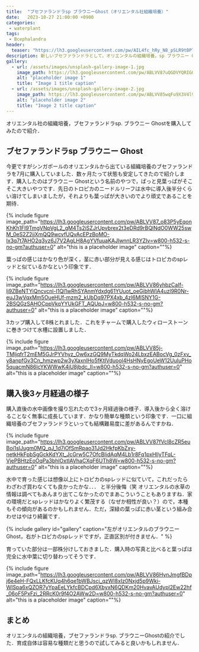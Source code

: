 ```yaml
---
title:  "ブセファランドラsp ブラウニーGhost（オリエンタル社組織培養）"
date:   2023-10-27 21:00:00 +0900
categories: 
 - waterplant
tags:
 - Bcephalandra
header:
  teaser: "https://lh3.googleusercontent.com/pw/AIL4fc_hRy_N8_pSLR9tBPl4nOP2kVRDiuGIk7oQa0Z3cWi-PMWJxQQvSf_D_XSeliYj6R2S6rXcvayusZWvXoTOUDx573J-CqytwHOtsVfPlxnE3FFfong"
description: 新しいブセファランドラとして，オリエンタルの組織培養，sp ブラウニー Ghostを購入していて，約3ヶ月たったので購入時と現在の様子を紹介します．
gallery:
  - url: /assets/images/unsplash-gallery-image-1.jpg
    image_path: https://lh3.googleusercontent.com/pw/ABLVV87uQGDVYQRIGOqHRql1IN8DnArCKnlU3T-ZhJzUrKOPze52YT3upwb9s5hnRwfyaj6WUCbrd9-LyZujKKlUt8-ucA1if5JMl05EkzVa1fzZv09nmcSg7PcoPUDICmKBeP9kgiZsSK9jTNxZo1HNGLm6=w800-h532-s-no-gm?authuser=0
    alt: "placeholder image 1"
    title: "Image 1 title caption"
  - url: /assets/images/unsplash-gallery-image-2.jpg
    image_path: https://lh3.googleusercontent.com/pw/ABLVV85wqFu9X3V4l9BMTkEMmdKEoux0dOaegrOjFrJpM4ooNFpDs4_TmWCkbMTbZWEgtOUJknFHF0uJvRMf3CG0KtyhYUqkwSqQD0zFgHhXC4S627T9fDj2BXRXHIN4SDuVkoaqosd905vCyDbibZIQ6dcu=w800-h532-s-no-gm?authuser=0
    alt: "placeholder image 2"
    title: "Image 2 title caption"
---
```


オリエンタル社の組織培養，ブセファランドラsp. ブラウニー Ghostを購入してみたので紹介．


## ブセファランドラsp ブラウニー Ghost

今更ですがシンガポールのオリエンタルから出ている組織培養のブセファランドラを7月に購入していました．数ヶ月たって状態も安定してきたので紹介します．購入したのはブラウニー Ghostという名前のやつで，ぱっと見葉っぱがそこそこ大きいやつです．先日のトロピカのニードルリーフは水中に導入後半分くらい溶けてしまいましたが，それよりも葉っぱが大きいのでより頑丈であることを期待．

{% include figure image_path="https://lh3.googleusercontent.com/pw/ABLVV87_o83P5yEqonKhKh1FI9TmgVNpVgL2_gM4Ts2iSZJrUpvbrex2t3eDRd9rBQlNdO0WW25swM_0eS2Z2jjXmQQ9wcvfUQvAcEPzBoMO-Ix3q7t7AHO2q3yz6J7V2AgLH8AgYVfuuaKAJlwnnLR3YZIv=w800-h532-s-no-gm?authuser=0" alt="this is a placeholder image" caption=""%}

葉っぱの感じはかなり色が深く，茎に赤い部分が見える感じはトロピカのspレッドと似ているかなという印象です．

{% include figure image_path="https://lh3.googleusercontent.com/pw/ABLVV86yhbzCaIf-lj9ZBeNTYiQncvcnl-I1QI1wRhSYAnmYdxdg61YUuot_oeGibhWIA4uzl9R0Nr-euJ3wVqxMm5OueHUf-mzm2_kUbDq97PX4xb_4zI6MlSNY1G-2BSQGzSAHOCppVkqYYUkGFT_AQUpJ=w800-h532-s-no-gm?authuser=0" alt="this is a placeholder image" caption=""%}


3カップ購入して8株とれました．これをチャームで購入したウィローストーンに巻きつけて水槽に設置しました．

{% include figure image_path="https://lh3.googleusercontent.com/pw/ABLVV85j-TMljqfrT2mEM5GJrPYVhyz_Ow6xzGQ9MyTkdqWo24LbxzEABocVg_0zFxv_y8anpfGv3Cn_hmzwp2w3yXaxnlHo5fKtIVduool4HsHNyEgoUeW12UuIuPHo5quacmN86IcYKWWwK4iU8jbdc_II=w800-h532-s-no-gm?authuser=0" alt="this is a placeholder image" caption=""%}

## 購入後3ヶ月経過の様子

購入直後の水中画像を撮り忘れたので3ヶ月経過後の様子．導入後から全く溶けることなく無事に成長しています．かなり簡単な種類という印象です．一口に組織培養のブセファランドラといっても結構難易度に差があるんですかね．

{% include figure image_path="https://lh3.googleusercontent.com/pw/ABLVV87fVcl8cZR5euBoi1slJugm0MQ_qJ_1d7iOfSmRpao31Jd2HkfpKbZxy-netkHkFpbSgGckKdYXt_JcGrw5C7OfcBIidAqM4Lb1r8Fq1pxHllyTFqL-VjePBHtzEoOqPa3bhlOxtIAVhaCXqF6UTh8W=w800-h532-s-no-gm?authuser=0" alt="this is a placeholder image" caption=""%}

水中で育った感じは想像以上にトロピカのspレッドに似ていて，これだったらわざわざ買わなくても良かったかな．．． と半分後悔（笑 オリエンタルの水草の情報は調べてもあんまり出てこなかったのでまあこういうこともありますね．家の環境だとspレッドはかなりよく繁茂する（なぜか相性が良い？）ので，本種もその傾向があるのかもしれません．ただ，深緑の葉っぱに赤い茎という組み合わせはやはり綺麗です．

{% include gallery id="gallery" caption="左がオリエンタルのブラウニーGhost，右がトロピカのspレッドですが，正直区別が付きません．" %}

育っていた部分は一部株分けしておきました．購入時の写真と比べると葉っぱは完全に水中葉に切り替わってそうです．

{% include figure image_path="https://lh3.googleusercontent.com/pw/ABLVV86HynJmgfBDpj6e4eH-FQxLLKfcKUq4h6qe1bWBJscj_qzWI8xIz0Nxjd5p9Wki-WISpa6xQZOR7yYpaEeLYkfcBDCpd6XbyxN6QDKm20HvavAUdypl2Ew22hf_06oF5PxFzi_2RRcK0r9f4O2AWw2D=w800-h532-s-no-gm?authuser=0" alt="this is a placeholder image" caption=""%}


## まとめ

オリエンタルの組織培養，ブセファランドラsp. ブラウニーGhostの紹介でした．育成自体は容易な種類だと思うので試してみると良いかもしれません．





